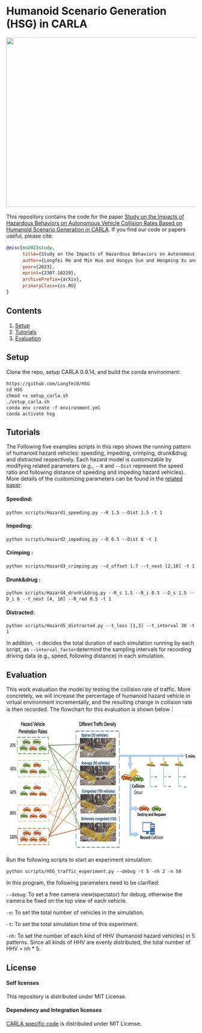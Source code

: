 # Humanoid Scenario Generation (HSG) in CARLA

<img src="figures/demo.gif" width="800" height="450">

This repository contains the code for the paper [Study on the Impacts of Hazardous Behaviors on Autonomous Vehicle Collision Rates Based on Humanoid Scenario Generation in CARLA](https://arxiv.org/abs/2307.10229). If you find our code or papers useful, please cite:

```bibtex
@misc{mo2023study,
      title={Study on the Impacts of Hazardous Behaviors on Autonomous Vehicle Collision Rates Based on Humanoid Scenario Generation in CARLA}, 
      author={Longfei Mo and Min Hua and Hongyu Sun and Hongming Xu and Bin Shuai and Quan Zhou},
      year={2023},
      eprint={2307.10229},
      archivePrefix={arXiv},
      primaryClass={cs.RO}
}
```

## Contents

1. [Setup](#setup)
2. [Tutorials](#dataset-and-training)
3. [Evaluation](#evaluation)


## Setup

Clone the repo, setup CARLA 0.9.14, and build the conda environment:

```Shell
https://github.com/Longfei0/HSG
cd HSG
chmod +x setup_carla.sh
./setup_carla.sh
conda env create -f environment.yml
conda activate hsg
```

## Tutorials
The Following five examples scripts in this repo shows the running pattern of humanoid hazard vehicles: speeding, impeding, crimping, drunk&drug and distracted respectively. Each hazard model is customizable by modifying related parameters (e.g., `--R` and `--Dist` represent the speed ratio and following distance of speeding and impeding hazard vehicles). More details of the customizing parameters can be found in the [related paper]((https://arxiv.org/abs/2307.10229)). 

#### Speedind:

```Shell
python scripts/Hazard1_speeding.py --R 1.5 --Dist 1.5 -t 1
```

#### Impeding:

```Shell
python scripts/Hazard2_impeding.py --R 0.5 --Dist 6 -t 1
```

#### Crimping :

```Shell
python scripts/Hazard3_crimping.py --d_offset 1.7 --t_next [2,10] -t 1
```

#### Drunk&drug :

```Shell
python scripts/Hazard4_drunk\&drug.py --R_s 1.5 --R_i 0.5 --D_s 1.5 --D_i 6 --t_next [4, 10] --R_red 0.5 -t 1
```

#### Distracted:

```Shell
python scripts/Hazard5_distracted.py --t_loss [1,3] --t_interval 30 -t 1
```

In addition,  `-t` decides the total duration of each simulation running by each script, as `--interval_factor`determind the sampling intervals for recording driving data (e.g., speed, following distance) in each simulation. 

## Evaluation

This work evaluation the model by testing the collision rate of traffic. More concretely, we will increase the percentage of humanoid hazard vehicle in virtual environment incrementally, and the resulting change in collision rate is then recorded. The flowchart for this evaluation is shown below：

<img src="figures/experiment.png" width="800" height="350">



Run the following scripts to start an experiment simulation:

```shell
python scripts/HSG_traffic_experiment.py --debug -t 5 -nh 2 -n 50
```

In this program, the following parameters need to be clarified:

`--debug`: To set a free camera view(spectator) for debug, otherwise the camera be fixed on the top view of each vehicle.

`-n`: To set the total number of vehicles in the simulation.

`-t`: To set the total simulation time of this experiment.

`-nh`: To set the number of each kind of HHV (humanoid hazard vehicles) in 5 patterns. Since all kinds of HHV are evenly distributed, the total number of HHV = nh * 5.



## License 

#### Self licenses

This repository is distributed under MIT License.

#### Dependency and Integration licenses

[CARLA specific code](https://github.com/carla-simulator/carla) is distributed under MIT License.
